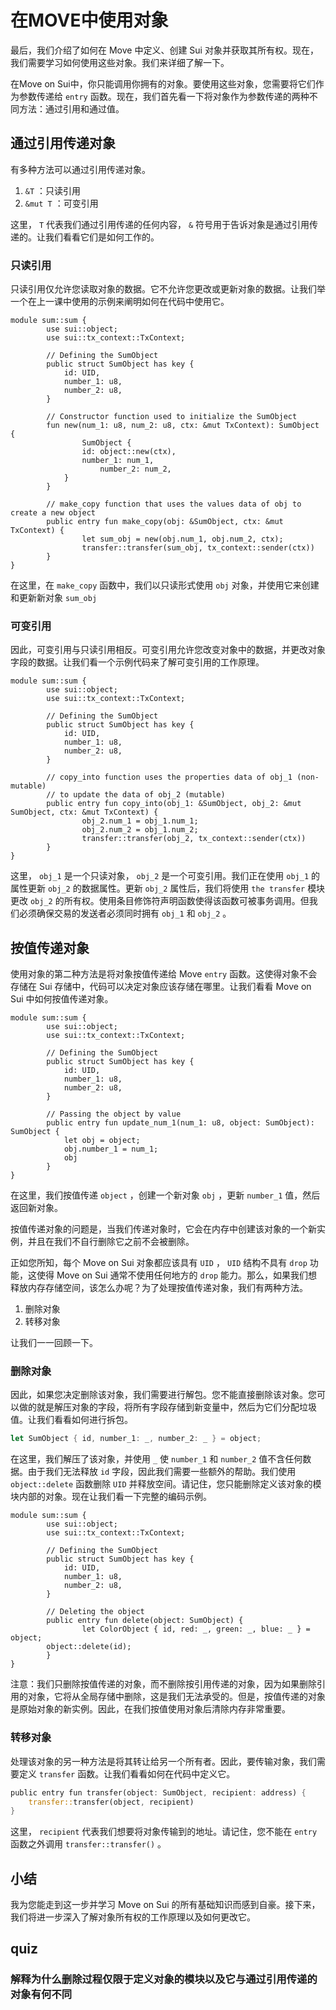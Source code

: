 # 在MOVE中使用对象

最后，我们介绍了如何在 Move 中定义、创建 Sui 对象并获取其所有权。现在，我们需要学习如何使用这些对象。我们来详细了解一下。

在Move on Sui中，你只能调用你拥有的对象。要使用这些对象，您需要将它们作为参数传递给 `entry` 函数。现在，我们首先看一下将对象作为参数传递的两种不同方法：通过引用和通过值。

## 通过引用传递对象

有多种方法可以通过引用传递对象。

1. `&T` ：只读引用
2. `&mut T` ：可变引用

这里， `T` 代表我们通过引用传递的任何内容， `&` 符号用于告诉对象是通过引用传递的。让我们看看它们是如何工作的。

###  只读引用

只读引用仅允许您读取对象的数据。它不允许您更改或更新对象的数据。让我们举一个在上一课中使用的示例来阐明如何在代码中使用它。

```move
module sum::sum {
		use sui::object;
		use sui::tx_context::TxContext;

		// Defining the SumObject
		public struct SumObject has key {
		    id: UID,
		    number_1: u8,
		    number_2: u8,
		}

		// Constructor function used to initialize the SumObject
		fun new(num_1: u8, num_2: u8, ctx: &mut TxContext): SumObject {
				SumObject {
		        id: object::new(ctx),
		        number_1: num_1,
				    number_2: num_2,
		    }
		}

		// make_copy function that uses the values data of obj to create a new object
		public entry fun make_copy(obj: &SumObject, ctx: &mut TxContext) {
				let sum_obj = new(obj.num_1, obj.num_2, ctx);
				transfer::transfer(sum_obj, tx_context::sender(ctx))
		}
}
```

在这里，在 `make_copy` 函数中，我们以只读形式使用 `obj` 对象，并使用它来创建和更新新对象 `sum_obj`

###  可变引用

因此，可变引用与只读引用相反。可变引用允许您改变对象中的数据，并更改对象字段的数据。让我们看一个示例代码来了解可变引用的工作原理。

```move
module sum::sum {	
		use sui::object;
		use sui::tx_context::TxContext;

		// Defining the SumObject
		public struct SumObject has key {
		    id: UID,
		    number_1: u8,
		    number_2: u8,
		}

		// copy_into function uses the properties data of obj_1 (non-mutable)
		// to update the data of obj_2 (mutable)
		public entry fun copy_into(obj_1: &SumObject, obj_2: &mut SumObject, ctx: &mut TxContext) {
				obj_2.num_1 = obj_1.num_1;
				obj_2.num_2 = obj_1.num_2;
				transfer::transfer(obj_2, tx_context::sender(ctx))
		}
}
```

这里， `obj_1` 是一个只读对象， `obj_2` 是一个可变引用。我们正在使用 `obj_1` 的属性更新 `obj_2` 的数据属性。更新 `obj_2` 属性后，我们将使用 `the transfer` 模块更改 `obj_2` 的所有权。使用条目修饰符声明函数使得该函数可被事务调用。但我们必须确保交易的发送者必须同时拥有 `obj_1` 和 `obj_2` 。

## 按值传递对象

使用对象的第二种方法是将对象按值传递给 Move `entry` 函数。这使得对象不会存储在 Sui 存储中，代码可以决定对象应该存储在哪里。让我们看看 Move on Sui 中如何按值传递对象。

```move
module sum::sum {	
		use sui::object;
		use sui::tx_context::TxContext;

		// Defining the SumObject
		public struct SumObject has key {
		    id: UID,
		    number_1: u8,
		    number_2: u8,
		}

		// Passing the object by value
		public entry fun update_num_1(num_1: u8, object: SumObject): SumObject {
			let obj = object;
			obj.number_1 = num_1;
			obj
		}
}
```

在这里，我们按值传递 `object` ，创建一个新对象 `obj` ，更新 `number_1` 值，然后返回新对象。

按值传递对象的问题是，当我们传递对象时，它会在内存中创建该对象的一个新实例，并且在我们不自行删除它之前不会被删除。

正如您所知，每个 Move on Sui 对象都应该具有 `UID` ， `UID` 结构不具有 `drop` 功能，这使得 Move on Sui 通常不使用任何地方的 `drop` 能力。那么，如果我们想释放内存存储空间，该怎么办呢？为了处理按值传递对象，我们有两种方法。

1.  删除对象
2.  转移对象

让我们一一回顾一下。

###  删除对象

因此，如果您决定删除该对象，我们需要进行解包。您不能直接删除该对象。您可以做的就是解压对象的字段，将所有字段存储到新变量中，然后为它们分配垃圾值。让我们看看如何进行拆包。

```rust
let SumObject { id, number_1: _, number_2: _ } = object;
```

在这里，我们解压了该对象，并使用 `_` 使 `number_1` 和 `number_2` 值不含任何数据。由于我们无法释放 `id` 字段，因此我们需要一些额外的帮助。我们使用 `object::delete` 函数删除 `UID` 并释放空间。请记住，您只能删除定义该对象的模块内部的对象。现在让我们看一下完整的编码示例。

```move
module sum::sum {	
		use sui::object;
		use sui::tx_context::TxContext;

		// Defining the SumObject
		public struct SumObject has key {
		    id: UID,
		    number_1: u8,
		    number_2: u8,
		}

		// Deleting the object
		public entry fun delete(object: SumObject) {
				let ColorObject { id, red: _, green: _, blue: _ } = object;
        object::delete(id);
		}
}
```

注意：我们只删除按值传递的对象，而不删除按引用传递的对象，因为如果删除引用的对象，它将从全局存储中删除，这是我们无法承受的。但是，按值传递的对象是原始对象的新实例。因此，在我们按值使用对象后清除内存非常重要。

###  转移对象

处理该对象的另一种方法是将其转让给另一个所有者。因此，要传输对象，我们需要定义 `transfer` 函数。让我们看看如何在代码中定义它。

```rust
public entry fun transfer(object: SumObject, recipient: address) {
    transfer::transfer(object, recipient)
}
```

这里， `recipient` 代表我们想要将对象传输到的地址。请记住，您不能在 `entry` 函数之外调用 `transfer::transfer()` 。

## 小结

我为您能走到这一步并学习 Move on Sui 的所有基础知识而感到自豪。接下来，我们将进一步深入了解对象所有权的工作原理以及如何更改它。



## quiz

### 解释为什么删除过程仅限于定义对象的模块以及它与通过引用传递的对象有何不同